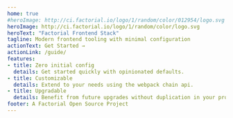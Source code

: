 ```yaml
---
home: true
#heroImage: http://ci.factorial.io/logo/1/random/color/012954/logo.svg
heroImage: http://ci.factorial.io/logo/1/random/color/logo.svg
heroText: "Factorial Frontend Stack"
tagline: Modern frontend tooling with minimal configuration
actionText: Get Started →
actionLink: /guide/
features:
- title: Zero initial config
  details: Get started quickly with opinionated defaults.
- title: Customizable
  details: Extend to your needs using the webpack chain api.
- title: Upgradable
  details: Benefit from future upgrades without duplication in your project.
footer: A Factorial Open Source Project
---
```

